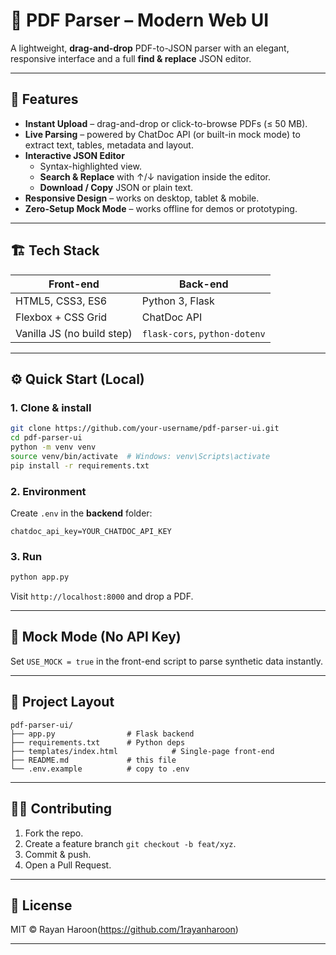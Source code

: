 # 📄 PDF Parser – Modern Web UI  
A lightweight, **drag-and-drop** PDF-to-JSON parser with an elegant, responsive interface and a full **find & replace** JSON editor.

---

## 🚀 Features  
- **Instant Upload** – drag-and-drop or click-to-browse PDFs (≤ 50 MB).  
- **Live Parsing** – powered by ChatDoc API (or built-in mock mode) to extract text, tables, metadata and layout.  
- **Interactive JSON Editor**  
  - Syntax-highlighted view.  
  - **Search & Replace** with ↑/↓ navigation inside the editor.  
  - **Download / Copy** JSON or plain text.  
- **Responsive Design** – works on desktop, tablet & mobile.  
- **Zero-Setup Mock Mode** – works offline for demos or prototyping.

---

## 🏗️ Tech Stack  
| Front-end | Back-end |
|-----------|----------|
| HTML5, CSS3, ES6 | Python 3, Flask |
| Flexbox + CSS Grid | ChatDoc API |
| Vanilla JS (no build step) | `flask-cors`, `python-dotenv` |

---

## ⚙️ Quick Start (Local)

### 1. Clone & install
```bash
git clone https://github.com/your-username/pdf-parser-ui.git
cd pdf-parser-ui
python -m venv venv
source venv/bin/activate  # Windows: venv\Scripts\activate
pip install -r requirements.txt
```

### 2. Environment
Create `.env` in the **backend** folder:
```
chatdoc_api_key=YOUR_CHATDOC_API_KEY
```

### 3. Run
```bash
python app.py
```
Visit `http://localhost:8000` and drop a PDF.

---

## 🧪 Mock Mode (No API Key)
Set `USE_MOCK = true` in the front-end script to parse synthetic data instantly.

---

## 📁 Project Layout
```
pdf-parser-ui/
├── app.py                # Flask backend
├── requirements.txt      # Python deps
├── templates/index.html            # Single-page front-end
├── README.md             # this file
└── .env.example          # copy to .env
```

---

## 🧑‍💻 Contributing
1. Fork the repo.  
2. Create a feature branch `git checkout -b feat/xyz`.  
3. Commit & push.  
4. Open a Pull Request.

---

## 📄 License  
MIT © Rayan Haroon(https://github.com/1rayanharoon)

---

